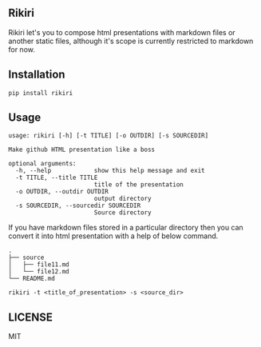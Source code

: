 ## Rikiri

Rikiri let's you to compose html presentations with markdown files or another static files, although it's scope is currently restricted to markdown for now.

## Installation

```
pip install rikiri

```

## Usage

```
usage: rikiri [-h] [-t TITLE] [-o OUTDIR] [-s SOURCEDIR]

Make github HTML presentation like a boss

optional arguments:
  -h, --help            show this help message and exit
  -t TITLE, --title TITLE
                        title of the presentation
  -o OUTDIR, --outdir OUTDIR
                        output directory
  -s SOURCEDIR, --sourcedir SOURCEDIR
                        Source directory

```

If you have markdown files stored in a particular directory then you can convert it into html presentation with a help of below command.

```
.
├── source
│   ├── file11.md
│   └── file12.md
└── README.md
```

```
rikiri -t <title_of_presentation> -s <source_dir>

```

## LICENSE

MIT